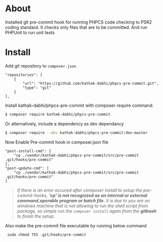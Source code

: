 # About
Installed git pre-commit hook for running PHPCS code checking to PSR2 coding standard. It checks only files that are to be committed.
And run PHPUnit to run unit tests

# Install
Add git repository to `composer.json`
```
"repositories": [
    {
        "url": "https://github.com/kathak-dabhi/phpcs-pre-commit.git",
        "type": "git"
    }
],
```

Install kathak-dabhi/phpcs-pre-commit with composer require command:
```sh
$ composer require kathak-dabhi/phpcs-pre-commit
```
Or alternatively, include a dependency as dev dependancy
```sh
$ composer require --dev kathak-dabhi/phpcs-pre-commit:dev-master
```
Now Enable Pre-commit hook in composer.json file
```
"post-install-cmd": [
    "cp ./vendor/kathak-dabhi/phpcs-pre-commit/src/pre-commit .git/hooks/pre-commit"
],
"post-update-cmd": [
    "cp ./vendor/kathak-dabhi/phpcs-pre-commit/src/pre-commit .git/hooks/pre-commit"
]
```
>*If there is an error occured after composer install to setup the pre-commit-hooks, 
**'cp' is not recognized as an internal or external command,operable program or batch file.**
>it is due to you are on windows machine that is not allowing to run the shell script from package, so simple run the `composer install` again from the **gitbash** to finish the setup.*

Also make the pre-commit file executable by running below command
```
 sudo chmod 755 .git/hooks/pre-commit
 ```